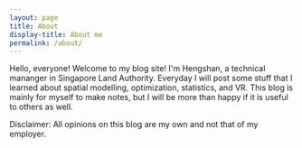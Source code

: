 ```yaml
---
layout: page
title: About
display-title: About me
permalink: /about/
---
```


Hello, everyone! Welcome to my blog site! I'm Hengshan, a technical mananger in Singapore Land Authority. Everyday I will post some stuff that I learned about spatial modelling, optimization, statistics, and VR. This blog is mainly for myself to make notes, but I will be more than happy if it is useful to others as well. 

Disclaimer: All opinions on this blog are my own and not that of my employer.